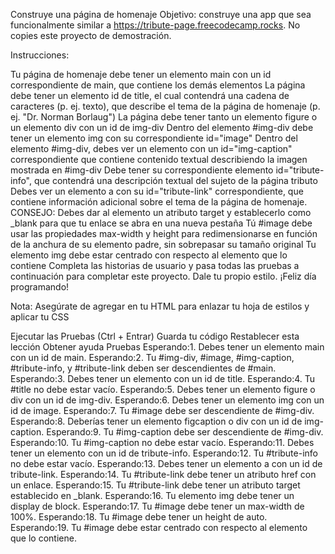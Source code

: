 Construye una página de homenaje
Objetivo: construye una app que sea funcionalmente similar a https://tribute-page.freecodecamp.rocks. No copies este proyecto de demostración.

Instrucciones:

Tu página de homenaje debe tener un elemento main con un id correspondiente de main, que contiene los demás elementos
La página debe tener un elemento id de title, el cual contendrá una cadena de caracteres (p. ej. texto), que describe el tema de la página de homenaje (p. ej. "Dr. Norman Borlaug")
La página debe tener tanto un elemento figure o un elemento div con un id de img-div
Dentro del elemento #img-div debe tener un elemento img con su correspondiente id="image"
Dentro del elemento #img-div, debes ver un elemento con un id="img-caption" correspondiente que contiene contenido textual describiendo la imagen mostrada en #img-div
Debe tener su correspondiente elemento id="tribute-info", que contendrá una descripción textual del sujeto de la página tributo
Debes ver un elemento a con su id="tribute-link" correspondiente, que contiene información adicional sobre el tema de la página de homenaje. CONSEJO: Debes dar al elemento un atributo target y establecerlo como _blank para que tu enlace se abra en una nueva pestaña
Tú #image debe usar las propiedades max-width y height para redimensionarse en función de la anchura de su elemento padre, sin sobrepasar su tamaño original
Tu elemento img debe estar centrado con respecto al elemento que lo contiene
Completa las historias de usuario y pasa todas las pruebas a continuación para completar este proyecto. Dale tu propio estilo. ¡Feliz día programando!

Nota: Asegúrate de agregar <link rel="stylesheet" href="styles.css"> en tu HTML para enlazar tu hoja de estilos y aplicar tu CSS

Ejecutar las Pruebas (Ctrl + Entrar)
Guarda tu código
Restablecer esta lección
Obtener ayuda
Pruebas
Esperando:1. Debes tener un elemento main con un id de main.
Esperando:2. Tu #img-div, #image, #img-caption, #tribute-info, y #tribute-link deben ser descendientes de #main.
Esperando:3. Debes tener un elemento con un id de title.
Esperando:4. Tu #title no debe estar vacío.
Esperando:5. Debes tener un elemento figure o div con un id de img-div.
Esperando:6. Debes tener un elemento img con un id de image.
Esperando:7. Tu #image debe ser descendiente de #img-div.
Esperando:8. Deberías tener un elemento figcaption o div con un id de img-caption.
Esperando:9. Tu #img-caption debe ser descendiente de #img-div.
Esperando:10. Tu #img-caption no debe estar vacío.
Esperando:11. Debes tener un elemento con un id de tribute-info.
Esperando:12. Tu #tribute-info no debe estar vacío.
Esperando:13. Debes tener un elemento a con un id de tribute-link.
Esperando:14. Tu #tribute-link debe tener un atributo href con un enlace.
Esperando:15. Tu #tribute-link debe tener un atributo target establecido en _blank.
Esperando:16. Tu elemento img debe tener un display de block.
Esperando:17. Tu #image debe tener un max-width de 100%.
Esperando:18. Tu #image debe tener un height de auto.
Esperando:19. Tu #image debe estar centrado con respecto al elemento que lo contiene.